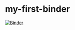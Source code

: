 # my-first-binder
[![Binder](https://mybinder.org/badge_logo.svg)](https://mybinder.org/v2/gh/https%3A%2F%2Fhub.gke2.mybinder.org%2Fuser%2Fharrymich-my-first-binder-9zeovfeb%2Ftree/HEAD/main)

